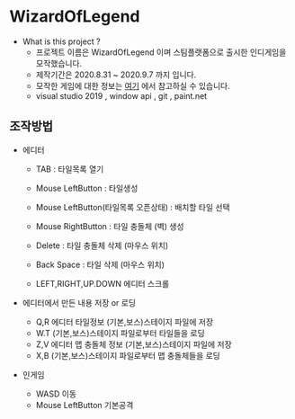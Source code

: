 

# WizardOfLegend
* What is this project ? 
	* 프로젝트 이름은 WizardOfLegend 이며 스팀플랫폼으로 출시한 인디게임을 모작했습니다.
	* 제작기간은 2020.8.31 ~ 2020.9.7 까지 입니다.
	* 모작한 게임에 대한 정보는 [여기](https://store.steampowered.com/app/445980/Wizard_of_Legend/) 에서 참고하실 수 있습니다.
	* visual studio 2019 , window api , git , paint.net  
	
## 조작방법
 * 에디터
   	* TAB : 타일목록 열기
 	* Mouse LeftButton : 타일생성
 	* Mouse LeftButton(타일목록 오픈상태) : 배치할 타일 선택

 	* Mouse RightButton : 타일 충돌체 (벽) 생성
 	* Delete  : 타일 충돌체 삭제 (마우스 위치)
 	* Back Space : 타일 삭제 (마우스 위치)
 	* LEFT,RIGHT,UP.DOWN 에디터 스크롤
 * 에디터에서 만든 내용 저장 or 로딩
 	* Q,R 에디터 타일정보  (기본,보스)스테이지 파일에 저장
 	* W.T (기본,보스)스테이지 파일로부터 타일들을  로딩
 	* Z,V 에디터 맵 충돌체 정보 (기본,보스)스테이지 파일에 저장
 	* X,B  (기본,보스)스테이지 파일로부터 맵 충돌체들을  로딩

* 인게임
	* WASD 이동
	* Mouse LeftButton 기본공격









